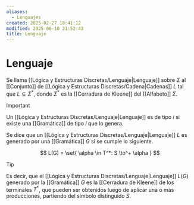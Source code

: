 ```yaml
---
aliases:
  - Lenguajes
created: 2025-02-27 18:41:12
modified: 2025-06-10 21:52:43
title: Lenguaje
---
```


# Lenguaje

Se llama [[Lógica y Estructuras Discretas/Lenguaje|Lenguaje]] sobre $\Sigma$ al [[Conjunto]] de [[Lógica y Estructuras Discretas/Cadena|Cadenas]] $L$ tal que $L \subseteq \Sigma^*$, donde $\Sigma^*$ es la [[Cerradura de Kleene]] del [[Alfabeto]] $\Sigma$.

> [!important]
> Un [[Lógica y Estructuras Discretas/Lenguaje|Lenguaje]] es de tipo $i$ si existe una [[Gramática]] de tipo $i$ que lo genera.

Se dice que un [[Lógica y Estructuras Discretas/Lenguaje|Lenguaje]] $L$ es generado por una [[Gramática]] $G$ si se cumple lo siguiente.

$$
L(G) = \set{ \alpha \in T^*: S \to^+ \alpha }
$$

> [!tip]
> Es decir, que el [[Lógica y Estructuras Discretas/Lenguaje|Lenguaje]] $L(G)$ generado por la [[Gramática]] $G$ es la [[Cerradura de Kleene]] de los terminales $T^*$, que pueden ser obtenidos luego de aplicar una o más producciones, partiendo del símbolo distinguido $S$.

